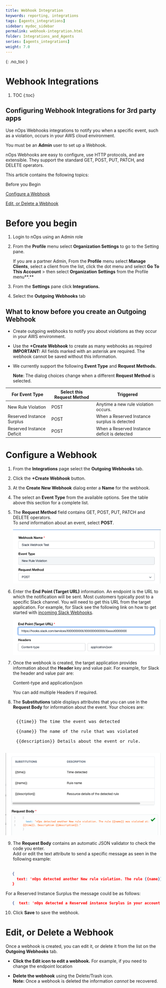 ```yaml
---
title: Webhook Integration
keywords: reporting, integrations
tags: [agents_integrations]
sidebar: mydoc_sidebar
permalink: webhook-integration.html
folder: Integrations_and_Agents
series: [agents_integrations]
weight: 7.0
---
```


{: .no_toc }
# Webhook Integrations 

1. TOC
{:toc}

## Configuring Webhook Integrations for 3rd party apps ##

Use nOps Webhooks integrations to notify you when a specific event, such as a violation, occurs in your AWS cloud environment.

You must be an **Admin** user to set up a Webhook.

nOps Webhooks are easy to configure, use HTTP protocols, and are extensible. They support the standard GET, POST, PUT, PATCH, and DELETE operators.

This article contains the following topics:

Before you Begin

[Configure a Webhook](#configure-a-webhook)

[Edit, or Delete a Webhook](#edit-or-delete-a-webhook)

Before you begin
================

1.  Login to nOps using an Admin role
    
2.  From the **Profile** menu select **Organization Settings** to go to the Setting pane.
    
    If you are a partner Admin, From the **Profile** menu select **Manage Clients**, select a client from the list, click the dot menu and select **Go To This Account** \> then select **Organization Settings** from the Profile menu**.**
    
3.  From the **Settings** pane click **Integrations.**
    
4.  Select the **Outgoing** **Webhooks** tab
    

What to know before you create an Outgoing Webhook
--------------------------------------------------

* Create outgoing webhooks to notify you about violations as they occur in your AWS environment.
    
* Use the **+Create Webhook** to create as many webhooks as required  
    **IMPORTANT:** All fields marked with an asterisk are required. The webhook cannot be saved without this information.
    
* We currently support the following **Event Type** and **Request Methods.**
    
    **Note**: The dialog choices change when a different **Request Method** is selected.
    



| **For Event Type** | **Select this Request Method** | **Triggered** |
| --- | --- | --- |
| New Rule Violation | POST | Anytime a new rule violation occurs. |
| Reserved Instance Surplus | POST | When a Reserved Instance surplus is detected |
| Reserved Instance Deficit | POST | When a Reserved Instance deficit is detected |

Configure a Webhook
===================

1.  From the **Integrations** page select the **Outgoing Webhooks** tab.
    
2.  Click the **+Create Webhook** button.
    
3.  At the **Create New Webhook** dialog enter a **Name** for the webhook.
    
4.  The select an **Event Type** from the available options. See the table above this section for a complete list.
    
5.  The **Request Method** field contains GET, POST, PUT, PATCH and DELETE operators.  
    To _send_ information about an event, select **POST**.  
    
    ![](/tmpimg/webhook-name.png)
    
6.  Enter the **End Point (Target URL)** information. An endpoint is the URL to which the notification will be sent. Most customers typically post to a specific Slack channel. You will need to get this URL from the target application. For example, for Slack see the following link on how to get started with [incoming Slack Webhooks](https://api.slack.com/messaging/webhooks).  
    
     ![](/tmpimg/endpoint2.png)
    
7.  Once the webhook is created, the target application provides information about the **Header** key and value pair. For example, for Slack the header and value pair are:
    
    Content-type and application/json
    
    You can add multiple Headers if required.
    
8.  The **Substitutions** table displays attributes that you can use in the **Request Body** for information about the event. Your choices are:  
 
<pre>

    {{time}} The time the event was detected
    
    {{name}} The name of the rule that was violated
    
    {{description}} Details about the event or rule.

</pre>

![](/tmpimg/substitutions.png)
    
9.  The **Request Body** contains an automatic JSON validator to check the code you enter.  
    Add or edit the text attribute to send a specific message as seen in the following example:

 ```json

    {  
      text: 'nOps detected another New rule violation. The rule {{name}} was violated at: {{time}}. Description {{description}}.'  
    }

```
For a Reserved Instance Surplus the message could be as follows:
 
 ```json
    {  text: 'nOps detected a Reserved instance Surplus in your account at: {{time}}. Description {{description}}.'}
```

10. Click **Save** to save the webhook.
    

Edit, or Delete a Webhook
=========================

Once a webhook is created, you can edit it, or delete it from the list on the **Outgoing Webhooks** tab.

* **Click the Edit icon to edit a webhook.** For example, if you need to change the endpoint location
    
* **Delete the webhook** using the Delete/Trash icon.  
    **Note:** Once a webhook is deleted the information _cannot_ be recovered.
